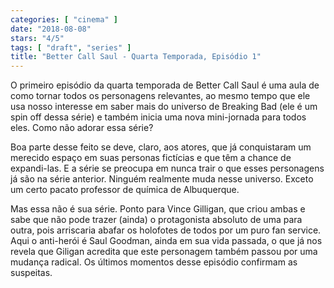 ```yaml
---
categories: [ "cinema" ]
date: "2018-08-08"
stars: "4/5"
tags: [ "draft", "series" ]
title: "Better Call Saul - Quarta Temporada, Episódio 1"
---
```

O primeiro episódio da quarta temporada de Better Call Saul é uma aula
de como tornar todos os personagens relevantes, ao mesmo tempo que ele
usa nosso interesse em saber mais do universo de Breaking Bad (ele é
um spin off dessa série) e também inicia uma nova mini-jornada para
todos eles. Como não adorar essa série?

Boa parte desse feito se deve, claro, aos atores, que já conquistaram
um merecido espaço em suas personas fictícias e que têm a chance
de expandi-las. E a série se preocupa em nunca trair o que esses
personagens já são na série anterior. Ninguém realmente muda nesse
universo. Exceto um certo pacato professor de química de Albuquerque.

Mas essa não é sua série. Ponto para Vince Gilligan, que criou ambas
e sabe que não pode trazer (ainda) o protagonista absoluto de uma para
outra, pois arriscaria abafar os holofotes de todos por um puro fan
service. Aqui o anti-herói é Saul Goodman, ainda em sua vida passada,
o que já nos revela que Giligan acredita que este personagem também
passou por uma mudança radical. Os últimos momentos desse episódio
confirmam as suspeitas.
